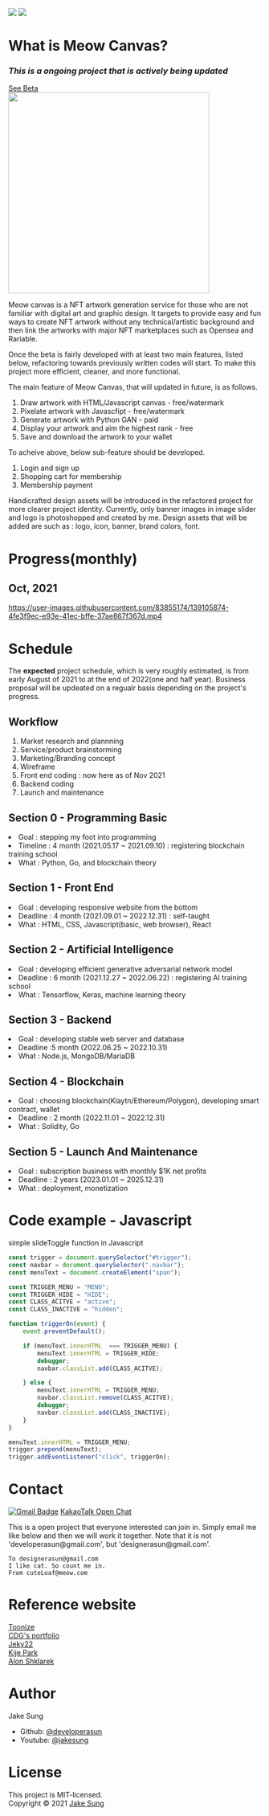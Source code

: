 <img src = https://img.shields.io/badge/NFT-Blockchain-blue></a>
<img src = https://img.shields.io/badge/GAN-A.I-red></a><br/>

# What is Meow Canvas?
### *This is a ongoing project that is actively being updated*
[See Beta](https://meowcanvas.netlify.app/) <br/> 
<img src="https://user-images.githubusercontent.com/83855174/137261357-841014a3-63bb-4002-a39d-0de216b8e2f4.png" width=400px height=400px/>

<p>
Meow canvas is a NFT artwork generation service for those who are not familiar with digital art and graphic design. It targets to provide easy and fun ways to create NFT artwork without any technical/artistic background and then link the artworks with major NFT marketplaces such as Opensea and Rariable.   
</p>

<p>
Once the beta is fairly developed with at least two main features, listed below, refactoring towards previously written codes will start. To make this project more efficient, cleaner, and more functional. 
</p>

<p>
The main feature of Meow Canvas, that will updated in future, is as follows. 
<ol>
    <li> Draw artwork with HTML/Javascript canvas - free/watermark </li>
    <li> Pixelate artwork with Javascfipt - free/watermark </li>
    <li> Generate artwork with Python GAN - paid </li>
    <li> Display your artwork and aim the highest rank - free</li>
    <li> Save and download the artwork to your wallet</li>
</ol>
</p>

<p> 
To acheive above, below sub-feature should be developed.
    <ol>
        <li>Login and sign up</li>
        <li>Shopping cart for membership</li>
        <li>Membership payment</li>
    </ol>
</p>

<p>
Handicrafted design assets will be introduced in the refactored project for more clearer project identity. Currently, only banner images in image slider and logo is photoshopped and created by me. Design assets that will be added are such as : logo, icon, banner, brand colors, font.
</p>


# Progress(monthly)
## Oct, 2021    
https://user-images.githubusercontent.com/83855174/139105874-4fe3f9ec-e93e-41ec-bffe-37ae867f367d.mp4 


# Schedule
The <b>expected</b> project schedule, which is very roughly estimated, is from early August of 2021 to at the end of 2022(one and half year).
Business proposal will be updeated on a regualr basis depending on the project's progress.

## Workflow
<ol>
    <li>Market research and plannning</li>
    <li>Service/product brainstorming</li>
    <li>Marketing/Branding concept</li>
    <li>Wireframe</li>
    <li>Front end coding : now here as of Nov 2021</li>
    <li>Backend coding</li>
    <li>Launch and maintenance</li>
</ol>

## Section 0 - Programming Basic
<li> Goal : stepping my foot into programming</li>
<li> Timeline : 4 month (2021.05.17 ~ 2021.09.10) : registering blockchain training school</li>
<li> What : Python, Go, and blockchain theory </li>

## Section 1 - Front End 
<li> Goal : developing responsive website from the bottom </li> 
<li> Deadline : 4 month (2021.09.01 ~ 2022.12.31) : self-taught </li>
<li> What : HTML, CSS, Javascript(basic, web browser), React </li>

## Section 2 - Artificial Intelligence 
<li> Goal : developing efficient generative adversarial network model</li>
<li> Deadline : 6 month (2021.12.27 ~ 2022.06.22) : registering AI training school</li>
<li> What : Tensorflow, Keras, machine learning theory </li>

## Section 3 - Backend 
<li> Goal : developing stable web server and database </li>
<li> Deadline :5 month (2022.06.25 ~ 2022.10.31)  </li>
<li> What : Node.js, MongoDB/MariaDB</li>

## Section 4 - Blockchain
<li> Goal : choosing blockchain(Klaytn/Ethereum/Polygon), developing smart contract, wallet  </li>
<li> Deadline : 2 month (2022.11.01 ~ 2022.12.31)</li>
<li> What : Solidity, Go</li>

## Section 5 - Launch And Maintenance
<li> Goal : subscription business with monthly $1K net profits </li>
<li> Deadline : 2 years (2023.01.01 ~ 2025.12.31) </li>
<li> What :  deployment, monetization </li>

# Code example - Javascript 
simple slideToggle function in Javascript

``` Javascript:slideToggle.js
const trigger = document.querySelector("#trigger");
const navbar = document.querySelector(".navbar"); 
const menuText = document.createElement("span");

const TRIGGER_MENU = "MENU";
const TRIGGER_HIDE = "HIDE"; 
const CLASS_ACITVE = "active"; 
const CLASS_INACTIVE = "hidden"; 

function triggerOn(event) { 
    event.preventDefault();

    if (menuText.innerHTML  === TRIGGER_MENU) { 
        menuText.innerHTML = TRIGGER_HIDE;
        debugger;
        navbar.classList.add(CLASS_ACITVE); 

    } else { 
        menuText.innerHTML = TRIGGER_MENU;
        navbar.classList.remove(CLASS_ACITVE);
        debugger;
        navbar.classList.add(CLASS_INACTIVE);
    }
}

menuText.innerHTML = TRIGGER_MENU;
trigger.prepend(menuText);
trigger.addEventListener("click", triggerOn);

```

# Contact
[![Gmail Badge](https://img.shields.io/badge/Gmail-d14836?style=flat-square&logo=Gmail&logoColor=white&link=mailto:designerasun@gmail.com)](mailto:designerasun@gmail.com)
[KakaoTalk Open Chat](https://open.kakao.com/o/giViVoCd)
<p>
This is a open project that everyone interested can join in. Simply email me like below and then we will work it together. 
Note that it is not 'developerasun@gmail.com', but 'designerasun@gmail.com'. 
</p>

``` 
To designerasun@gmail.com 
I like cat. So count me in.
From cuteLoaf@meow.com
```

# Reference website
[Toonize](https://www.toonize.me/) <br/>
[CDG's portfolio](https://cdg-portfolio.com/) <br/>
[Jeky22](https://www.jeky22.com/) <br/>
[Kije Park](https://kijepark.com/#Home) <br/>
[Alon Shklarek](https://www.alonshklarek.com/)

# Author
Jake Sung
- Github: [@developerasun](https://github.com/developerasun)
- Youtube: [@jakesung](https://www.youtube.com/channel/UC6p9E2JINhaAB7cTd8T2gig)

# License 
This project is MIT-licensed. <br/>
Copyright © 2021 [Jake Sung](https://github.com/developerasun) 


